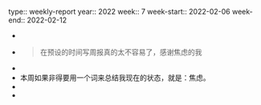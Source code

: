 type:: weekly-report
year:: 2022
week:: 7
week-start:: 2022-02-06
week-end:: 2022-02-12

-
- > 在预设的时间写周报真的太不容易了，感谢焦虑的我
-
- 本周如果非得要用一个词来总结我现在的状态，就是：焦虑。
-
-